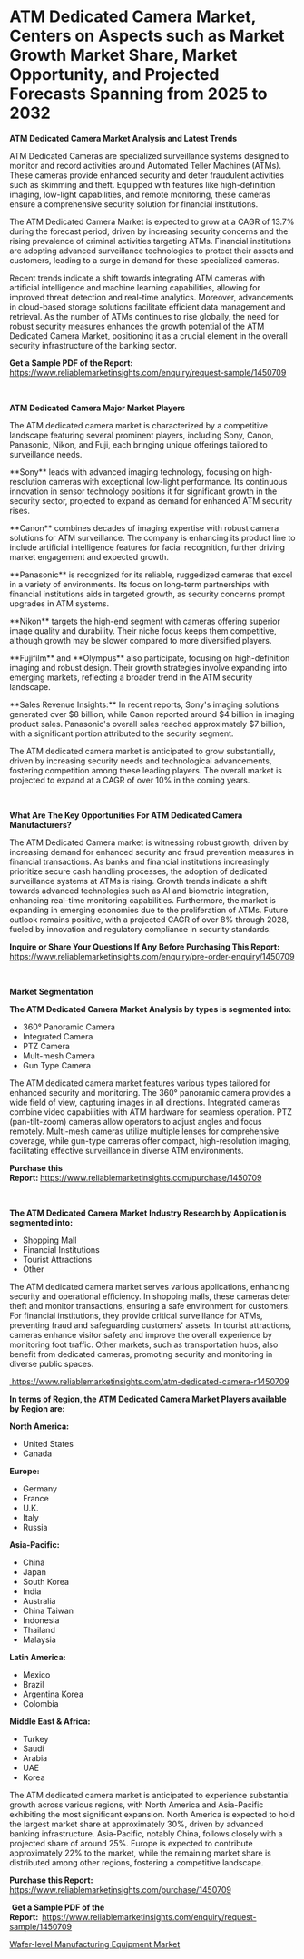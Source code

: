 <p><h1>ATM Dedicated Camera Market, Centers on Aspects such as Market Growth Market Share, Market Opportunity, and Projected Forecasts Spanning from 2025 to 2032</h1></p><p><strong>ATM Dedicated Camera Market Analysis and Latest Trends</strong></p>
<p><p>ATM Dedicated Cameras are specialized surveillance systems designed to monitor and record activities around Automated Teller Machines (ATMs). These cameras provide enhanced security and deter fraudulent activities such as skimming and theft. Equipped with features like high-definition imaging, low-light capabilities, and remote monitoring, these cameras ensure a comprehensive security solution for financial institutions. </p><p>The ATM Dedicated Camera Market is expected to grow at a CAGR of 13.7% during the forecast period, driven by increasing security concerns and the rising prevalence of criminal activities targeting ATMs. Financial institutions are adopting advanced surveillance technologies to protect their assets and customers, leading to a surge in demand for these specialized cameras. </p><p>Recent trends indicate a shift towards integrating ATM cameras with artificial intelligence and machine learning capabilities, allowing for improved threat detection and real-time analytics. Moreover, advancements in cloud-based storage solutions facilitate efficient data management and retrieval. As the number of ATMs continues to rise globally, the need for robust security measures enhances the growth potential of the ATM Dedicated Camera Market, positioning it as a crucial element in the overall security infrastructure of the banking sector.</p></p>
<p><strong>Get a Sample PDF of the Report:&nbsp;</strong> <a href="https://www.reliablemarketinsights.com/enquiry/request-sample/1450709?utm_campaign=1950&utm_medium=2&utm_source=Github&utm_content=ia&utm_term=11042025&utm_id=atm-dedicated-camera">https://www.reliablemarketinsights.com/enquiry/request-sample/1450709</a></p>
<p>&nbsp;</p>
<p><strong>ATM Dedicated Camera Major Market Players</strong></p>
<p><p>The ATM dedicated camera market is characterized by a competitive landscape featuring several prominent players, including Sony, Canon, Panasonic, Nikon, and Fuji, each bringing unique offerings tailored to surveillance needs.</p><p>**Sony** leads with advanced imaging technology, focusing on high-resolution cameras with exceptional low-light performance. Its continuous innovation in sensor technology positions it for significant growth in the security sector, projected to expand as demand for enhanced ATM security rises.</p><p>**Canon** combines decades of imaging expertise with robust camera solutions for ATM surveillance. The company is enhancing its product line to include artificial intelligence features for facial recognition, further driving market engagement and expected growth.</p><p>**Panasonic** is recognized for its reliable, ruggedized cameras that excel in a variety of environments. Its focus on long-term partnerships with financial institutions aids in targeted growth, as security concerns prompt upgrades in ATM systems.</p><p>**Nikon** targets the high-end segment with cameras offering superior image quality and durability. Their niche focus keeps them competitive, although growth may be slower compared to more diversified players.</p><p>**Fujifilm** and **Olympus** also participate, focusing on high-definition imaging and robust design. Their growth strategies involve expanding into emerging markets, reflecting a broader trend in the ATM security landscape.</p><p>**Sales Revenue Insights:** In recent reports, Sony's imaging solutions generated over $8 billion, while Canon reported around $4 billion in imaging product sales. Panasonic's overall sales reached approximately $7 billion, with a significant portion attributed to the security segment.</p><p>The ATM dedicated camera market is anticipated to grow substantially, driven by increasing security needs and technological advancements, fostering competition among these leading players. The overall market is projected to expand at a CAGR of over 10% in the coming years.</p></p>
<p>&nbsp;</p>
<p><strong>What Are The Key Opportunities For ATM Dedicated Camera Manufacturers?</strong></p>
<p><p>The ATM Dedicated Camera market is witnessing robust growth, driven by increasing demand for enhanced security and fraud prevention measures in financial transactions. As banks and financial institutions increasingly prioritize secure cash handling processes, the adoption of dedicated surveillance systems at ATMs is rising. Growth trends indicate a shift towards advanced technologies such as AI and biometric integration, enhancing real-time monitoring capabilities. Furthermore, the market is expanding in emerging economies due to the proliferation of ATMs. Future outlook remains positive, with a projected CAGR of over 8% through 2028, fueled by innovation and regulatory compliance in security standards.</p></p>
<p><strong>Inquire or Share Your Questions If Any Before Purchasing This Report:</strong> <a href="https://www.reliablemarketinsights.com/enquiry/pre-order-enquiry/1450709?utm_campaign=1950&utm_medium=2&utm_source=Github&utm_content=ia&utm_term=11042025&utm_id=atm-dedicated-camera">https://www.reliablemarketinsights.com/enquiry/pre-order-enquiry/1450709</a></p>
<p>&nbsp;</p>
<p><strong>Market Segmentation</strong></p>
<p><strong>The ATM Dedicated Camera Market Analysis by types is segmented into:</strong></p>
<p><ul><li>360° Panoramic Camera</li><li>Integrated Camera</li><li>PTZ Camera</li><li>Mult-mesh Camera</li><li>Gun Type Camera</li></ul></p>
<p><p>The ATM dedicated camera market features various types tailored for enhanced security and monitoring. The 360° panoramic camera provides a wide field of view, capturing images in all directions. Integrated cameras combine video capabilities with ATM hardware for seamless operation. PTZ (pan-tilt-zoom) cameras allow operators to adjust angles and focus remotely. Multi-mesh cameras utilize multiple lenses for comprehensive coverage, while gun-type cameras offer compact, high-resolution imaging, facilitating effective surveillance in diverse ATM environments.</p></p>
<p><strong>Purchase this Report:&nbsp;</strong><a href="https://www.reliablemarketinsights.com/purchase/1450709?utm_campaign=1950&utm_medium=2&utm_source=Github&utm_content=ia&utm_term=11042025&utm_id=atm-dedicated-camera">https://www.reliablemarketinsights.com/purchase/1450709</a></p>
<p>&nbsp;</p>
<p><strong>The ATM Dedicated Camera Market Industry Research by Application is segmented into:</strong></p>
<p><ul><li>Shopping Mall</li><li>Financial Institutions</li><li>Tourist Attractions</li><li>Other</li></ul></p>
<p><p>The ATM dedicated camera market serves various applications, enhancing security and operational efficiency. In shopping malls, these cameras deter theft and monitor transactions, ensuring a safe environment for customers. For financial institutions, they provide critical surveillance for ATMs, preventing fraud and safeguarding customers' assets. In tourist attractions, cameras enhance visitor safety and improve the overall experience by monitoring foot traffic. Other markets, such as transportation hubs, also benefit from dedicated cameras, promoting security and monitoring in diverse public spaces.</p></p>
<p><a href="https://www.reliablemarketinsights.com/atm-dedicated-camera-r1450709?utm_campaign=1950&utm_medium=2&utm_source=Github&utm_content=ia&utm_term=11042025&utm_id=atm-dedicated-camera">&nbsp;https://www.reliablemarketinsights.com/atm-dedicated-camera-r1450709</a></p>
<p><strong>In terms of Region, the ATM Dedicated Camera Market Players available by Region are:</strong></p>
<p>
    <p> <strong> North America: </strong>
        <ul>
            <li>United States</li>
            <li>Canada</li>
        </ul>
        </p> 
    <p> <strong> Europe: </strong>
        <ul>
            <li>Germany</li>
            <li>France</li>
            <li>U.K.</li>
            <li>Italy</li>
            <li>Russia</li>
        </ul>
        </p> 
    <p> <strong> Asia-Pacific: </strong>
        <ul>
            <li>China</li>
            <li>Japan</li>
            <li>South Korea</li>
            <li>India</li>
            <li>Australia</li>
            <li>China Taiwan</li>
            <li>Indonesia</li>
            <li>Thailand</li>
            <li>Malaysia</li>
        </ul>
        </p> 
    <p> <strong> Latin America: </strong>
        <ul>
            <li>Mexico</li>
            <li>Brazil</li>
            <li>Argentina Korea</li>
            <li>Colombia</li>
        </ul>
        </p> 
    <p> <strong> Middle East & Africa: </strong>
        <ul>
            <li>Turkey</li>
            <li>Saudi</li>
            <li>Arabia</li>
            <li>UAE</li>
            <li>Korea</li>
        </ul>
    </p>
    </p>
<p><p>The ATM dedicated camera market is anticipated to experience substantial growth across various regions, with North America and Asia-Pacific exhibiting the most significant expansion. North America is expected to hold the largest market share at approximately 30%, driven by advanced banking infrastructure. Asia-Pacific, notably China, follows closely with a projected share of around 25%. Europe is expected to contribute approximately 22% to the market, while the remaining market share is distributed among other regions, fostering a competitive landscape.</p></p>
<p><strong>Purchase this Report: </strong><a href="https://www.reliablemarketinsights.com/purchase/1450709?utm_campaign=1950&utm_medium=2&utm_source=Github&utm_content=ia&utm_term=11042025&utm_id=atm-dedicated-camera">https://www.reliablemarketinsights.com/purchase/1450709</a></p>
<p>&nbsp;<strong>Get a Sample PDF of the Report:&nbsp;&nbsp;</strong><a href="https://www.reliablemarketinsights.com/enquiry/request-sample/1450709?utm_campaign=1950&utm_medium=2&utm_source=Github&utm_content=ia&utm_term=11042025&utm_id=atm-dedicated-camera">https://www.reliablemarketinsights.com/enquiry/request-sample/1450709</a></p>
<p><strong></strong></p>
<p><p><a href="https://github.com/toghojbeinta/Market-Research-Report-List-1/blob/main/wafer-level-manufacturing-equipment-market.md?utm_campaign=1950&utm_medium=2&utm_source=Github&utm_content=ia&utm_term=11042025&utm_id=atm-dedicated-camera">Wafer-level Manufacturing Equipment Market</a></p></p>